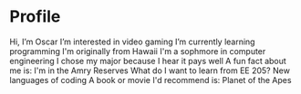 # Profile
Hi, I’m Oscar
I’m interested in video gaming
I’m currently learning programming
I'm originally from Hawaii
I'm a sophmore in computer engineering
I chose my major because I hear it pays well
A fun fact about me is: I'm in the Amry Reserves
What do I want to learn from EE 205?  New languages of coding
A book or movie I'd recommend is: Planet of the Apes
